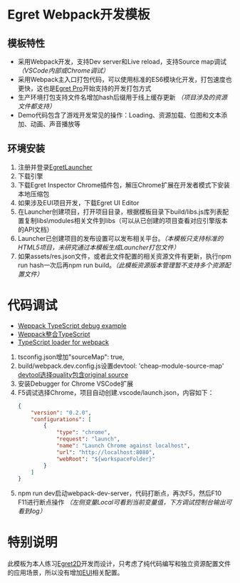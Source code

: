 # Egret Webpack开发模板

## 模板特性
* 采用Webpack开发，支持Dev server和Live reload，支持Source map调试 *（VSCode内部或Chrome调试）*
* 采用Webpack主入口打包代码，可以使用标准的ES6模块化开发，打包速度也更快，这也是[Egret Pro](http://pro.egret.com/docs/guide/getting-started-from-egret2d/)开始支持的开发打包方式
* 生产环境打包支持文件名增加hash后缀用于线上缓存更新 *（项目涉及的资源文件都支持）*
* Demo代码包含了游戏开发常见的操作：Loading、资源加载、位图和文本添加、动画、声音播放等

## 环境安装
1. 注册并登录[EgretLauncher](https://egret.com/downloads/engine.html)
2. 下载引擎
3. 下载Egret Inspector Chrome插件包，解压Chrome扩展在开发者模式下安装本地压缩包
4. 如果涉及EUI项目开发，下载Egret UI Editor
5. 在Launcher创建项目，打开项目目录，根据模板目录下build/libs.js库列表配置复制libs\modules相关文件到libs（可以从已创建的项目查看对应引擎版本的API文档）
6. Launcher已创建项目的发布设置可以发布相关平台。*（本模板只支持标准的HTML5项目，未研究通过本模板生成Launcher打包文件）*
7. 如果assets/res.json文件，或者此文件配置的相关资源文件有更新，执行npm run hash一次后再npm run build。*（此模板资源版本管理暂不支持多个资源配置文件）*

#  代码调试
* [Weppack TypeScript debug example](https://github.com/kube/vscode-ts-webpack-node-debug-example)
* [Weppack整合TypeScript](https://webpack.js.org/guides/typescript)
* [TypeScript loader for webpack](https://github.com/TypeStrong/ts-loader)
1. tsconfig.json增加"sourceMap": true,
2. build/webpack.dev.config.js设置devtool: 'cheap-module-source-map' [devtool选择quality包含original source](https://webpack.js.org/configuration/devtool)
3. 安装Debugger for Chrome VSCode扩展
4. F5调试选择Chrome，项目自动创建.vscode/launch.json，内容如下：
    ```json
    {
        "version": "0.2.0",
        "configurations": [
            {
                "type": "chrome",
                "request": "launch",
                "name": "Launch Chrome against localhost",
                "url": "http://localhost:8080",
                "webRoot": "${workspaceFolder}"
            }
        ]
    }
    ```
5. npm run dev启动webpack-dev-server，代码打断点，再次F5，然后F10 F11进行断点操作 *（左侧变量Local可看到当前变量值，下方调试控制台输出可看到log）*

# 特别说明
此模板为本人练习[Egret2D](http://developer.egret.com/cn/github/egret-docs/Engine2D/displayObject/displayObject/index.html)开发而设计，只考虑了纯代码编写和独立资源配置文件的应用场景，所以没有增加[EUI](http://developer.egret.com/cn/github/egret-docs/extension/EUI/outline/introduction/index.html)相关配置。